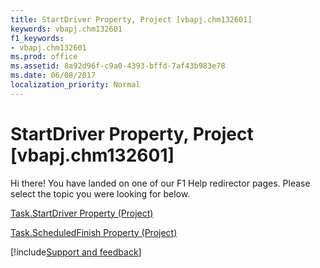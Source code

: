 ```yaml
---
title: StartDriver Property, Project [vbapj.chm132601]
keywords: vbapj.chm132601
f1_keywords:
- vbapj.chm132601
ms.prod: office
ms.assetid: 8a92d96f-c9a0-4393-bffd-7af43b983e78
ms.date: 06/08/2017
localization_priority: Normal
---
```



# StartDriver Property, Project [vbapj.chm132601]

Hi there! You have landed on one of our F1 Help redirector pages. Please select the topic you were looking for below.

[Task.StartDriver Property (Project)](http://msdn.microsoft.com/library/86488f6f-7a00-f8b5-cd8e-305a0ed465b2%28Office.15%29.aspx)

[Task.ScheduledFinish Property (Project)](http://msdn.microsoft.com/library/2d3a8af8-8d88-e271-4e2f-377b328257ea%28Office.15%29.aspx)

[!include[Support and feedback](~/includes/feedback-boilerplate.md)]